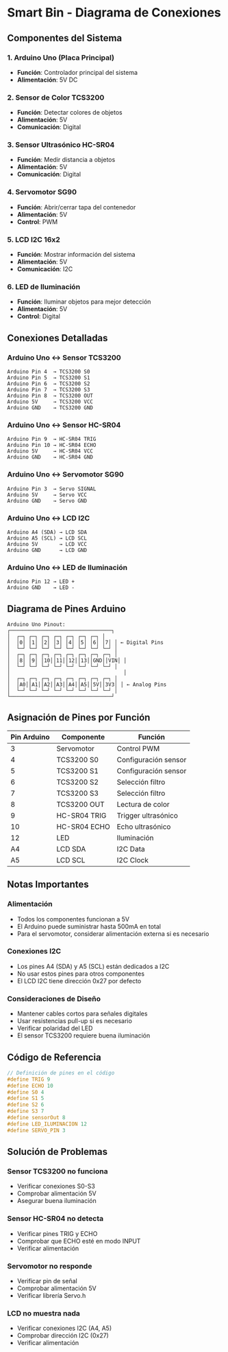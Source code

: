 # Smart Bin - Diagrama de Conexiones

## Componentes del Sistema

### 1. Arduino Uno (Placa Principal)
- **Función**: Controlador principal del sistema
- **Alimentación**: 5V DC

### 2. Sensor de Color TCS3200
- **Función**: Detectar colores de objetos
- **Alimentación**: 5V
- **Comunicación**: Digital

### 3. Sensor Ultrasónico HC-SR04
- **Función**: Medir distancia a objetos
- **Alimentación**: 5V
- **Comunicación**: Digital

### 4. Servomotor SG90
- **Función**: Abrir/cerrar tapa del contenedor
- **Alimentación**: 5V
- **Control**: PWM

### 5. LCD I2C 16x2
- **Función**: Mostrar información del sistema
- **Alimentación**: 5V
- **Comunicación**: I2C

### 6. LED de Iluminación
- **Función**: Iluminar objetos para mejor detección
- **Alimentación**: 5V
- **Control**: Digital

## Conexiones Detalladas

### Arduino Uno ↔ Sensor TCS3200
```
Arduino Pin 4  → TCS3200 S0
Arduino Pin 5  → TCS3200 S1
Arduino Pin 6  → TCS3200 S2
Arduino Pin 7  → TCS3200 S3
Arduino Pin 8  → TCS3200 OUT
Arduino 5V     → TCS3200 VCC
Arduino GND    → TCS3200 GND
```

### Arduino Uno ↔ Sensor HC-SR04
```
Arduino Pin 9  → HC-SR04 TRIG
Arduino Pin 10 → HC-SR04 ECHO
Arduino 5V     → HC-SR04 VCC
Arduino GND    → HC-SR04 GND
```

### Arduino Uno ↔ Servomotor SG90
```
Arduino Pin 3  → Servo SIGNAL
Arduino 5V     → Servo VCC
Arduino GND    → Servo GND
```

### Arduino Uno ↔ LCD I2C
```
Arduino A4 (SDA) → LCD SDA
Arduino A5 (SCL) → LCD SCL
Arduino 5V       → LCD VCC
Arduino GND      → LCD GND
```

### Arduino Uno ↔ LED de Iluminación
```
Arduino Pin 12 → LED +
Arduino GND    → LED -
```

## Diagrama de Pines Arduino

```
Arduino Uno Pinout:
┌─────────────────────────────────┐
│  ┌─┐ ┌─┐ ┌─┐ ┌─┐ ┌─┐ ┌─┐ ┌─┐ │
│  │0│ │1│ │2│ │3│ │4│ │5│ │6│ │7│ │ ← Digital Pins
│  └─┘ └─┘ └─┘ └─┘ └─┘ └─┘ └─┘ └─┘ │
│  ┌─┐ ┌─┐ ┌─┐ ┌─┐ ┌─┐ ┌─┐ ┌─┐ ┌─┐ │
│  │8│ │9│ │10││11││12││13││GND││VIN│ │
│  └─┘ └─┘ └─┘ └─┘ └─┘ └─┘ └─┘ └─┘ │
│                                     │
│  ┌─┐ ┌─┐ ┌─┐ ┌─┐ ┌─┐ ┌─┐ ┌─┐ ┌─┐ │
│  │A0││A1││A2││A3││A4││A5││5V││3V3│ │ ← Analog Pins
│  └─┘ └─┘ └─┘ └─┘ └─┘ └─┘ └─┘ └─┘ │
└─────────────────────────────────┘
```

## Asignación de Pines por Función

| Pin Arduino | Componente | Función |
|-------------|------------|---------|
| 3 | Servomotor | Control PWM |
| 4 | TCS3200 S0 | Configuración sensor |
| 5 | TCS3200 S1 | Configuración sensor |
| 6 | TCS3200 S2 | Selección filtro |
| 7 | TCS3200 S3 | Selección filtro |
| 8 | TCS3200 OUT | Lectura de color |
| 9 | HC-SR04 TRIG | Trigger ultrasónico |
| 10 | HC-SR04 ECHO | Echo ultrasónico |
| 12 | LED | Iluminación |
| A4 | LCD SDA | I2C Data |
| A5 | LCD SCL | I2C Clock |

## Notas Importantes

### Alimentación
- Todos los componentes funcionan a 5V
- El Arduino puede suministrar hasta 500mA en total
- Para el servomotor, considerar alimentación externa si es necesario

### Conexiones I2C
- Los pines A4 (SDA) y A5 (SCL) están dedicados a I2C
- No usar estos pines para otros componentes
- El LCD I2C tiene dirección 0x27 por defecto

### Consideraciones de Diseño
- Mantener cables cortos para señales digitales
- Usar resistencias pull-up si es necesario
- Verificar polaridad del LED
- El sensor TCS3200 requiere buena iluminación

## Código de Referencia

```cpp
// Definición de pines en el código
#define TRIG 9
#define ECHO 10
#define S0 4
#define S1 5
#define S2 6
#define S3 7
#define sensorOut 8
#define LED_ILUMINACION 12
#define SERVO_PIN 3
```

## Solución de Problemas

### Sensor TCS3200 no funciona
- Verificar conexiones S0-S3
- Comprobar alimentación 5V
- Asegurar buena iluminación

### Sensor HC-SR04 no detecta
- Verificar pines TRIG y ECHO
- Comprobar que ECHO esté en modo INPUT
- Verificar alimentación

### Servomotor no responde
- Verificar pin de señal
- Comprobar alimentación 5V
- Verificar librería Servo.h

### LCD no muestra nada
- Verificar conexiones I2C (A4, A5)
- Comprobar dirección I2C (0x27)
- Verificar alimentación 